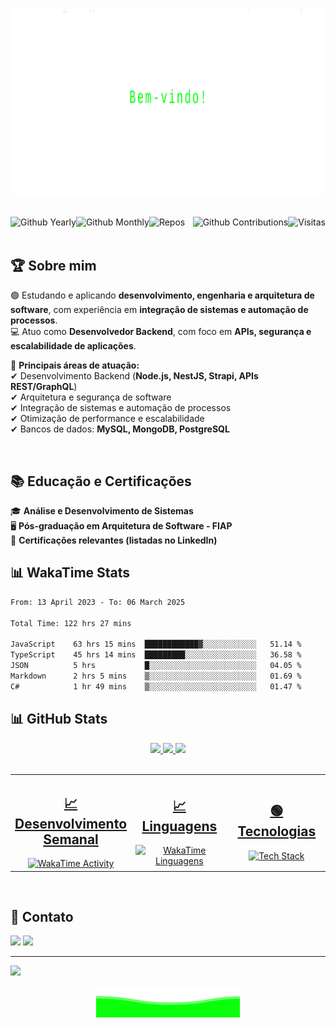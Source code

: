 <img src="https://raw.githubusercontent.com/MauricioGoulartt/MauricioGoulartt/main/assets/svg/header.svg" width="100%" height="300">

##

<img align="right" alt="Visitas" src="https://komarev.com/ghpvc/?username=MauricioGoulartt&label=Profile%20views&color=green&style=flat">
<img title="Github Yearly commits" alt="Github Yearly" align="left" src="https://badges.strrl.dev/years/MauricioGoulartt?style=flat&color=green&logo=github" />
<img title="Github Monthly commits" alt="Github Monthly" align="left" src="https://badges.strrl.dev/commits/monthly/MauricioGoulartt?style=flat&color=green" />
<img title="Github Contributions" alt="Github Contributions" align="right" src="https://badges.strrl.dev/contributions/all/MauricioGoulartt?color=green" />
<img title="Repos" alt="Repos" align="left" src="https://badges.strrl.dev/repos/MauricioGoulartt?style=flat&color=green" />

<br />
<br />

## 🏆 **Sobre mim**

🟢 Estudando e aplicando **desenvolvimento, engenharia e arquitetura de software**, com experiência em **integração de sistemas e automação de processos**.  
💻 Atuo como **Desenvolvedor Backend**, com foco em **APIs, segurança e escalabilidade de aplicações**.

📌 **Principais áreas de atuação:**  
✔ Desenvolvimento Backend (**Node.js, NestJS, Strapi, APIs REST/GraphQL**)  
✔ Arquitetura e segurança de software  
✔ Integração de sistemas e automação de processos  
✔ Otimização de performance e escalabilidade  
✔ Bancos de dados: **MySQL, MongoDB, PostgreSQL**

<br />

## 📚 **Educação e Certificações**

🎓 **Análise e Desenvolvimento de Sistemas**  
🖥️ **Pós-graduação em Arquitetura de Software - FIAP**  
📜 **Certificações relevantes (listadas no LinkedIn)**

## 📊 **WakaTime Stats**

<!--START_SECTION:waka-->

```txt
From: 13 April 2023 - To: 06 March 2025

Total Time: 122 hrs 27 mins

JavaScript    63 hrs 15 mins  ████████████▓░░░░░░░░░░░░   51.14 %
TypeScript    45 hrs 14 mins  █████████░░░░░░░░░░░░░░░░   36.58 %
JSON          5 hrs           █░░░░░░░░░░░░░░░░░░░░░░░░   04.05 %
Markdown      2 hrs 5 mins    ▒░░░░░░░░░░░░░░░░░░░░░░░░   01.69 %
C#            1 hr 49 mins    ▒░░░░░░░░░░░░░░░░░░░░░░░░   01.47 %
```

<!--END_SECTION:waka-->

## 📊 **GitHub Stats**

<div align="center">
  <a href="#">
    <img width="49.5%" src="https://github-readme-stats.vercel.app/api?username=MauricioGoulartt&show_icons=true&theme=dark&hide_border=true&bg_color=000000&title_color=00FF00&text_color=00FF00&icon_color=00FF00" />
    <img width="49.5%" src="https://github-readme-streak-stats.herokuapp.com/?user=MauricioGoulartt&theme=dark&hide_border=true&background=000000&stroke=00FF00&ring=00FF00&fire=00FF00&currStreakLabel=00FF00" />
    <img src="https://github-readme-activity-graph.vercel.app/graph?username=MauricioGoulartt&theme=react-dark&hide_border=true&bg_color=000000&color=00FF00&line=00FF00&title_color=00FF00" />
  </a>
</div>

<br />

<div align="center">
  <a href="#">

<div align="center">
  <a href="#">

  <table width="100%" border="0" cellspacing="0" cellpadding="0">
    <tr>
      <td align="center" width="33%">
        <h2>📈 Desenvolvimento Semanal</h2>
        <img width="100%" src="https://wakatime.com/share/@c692ec5a-960c-464a-801e-8bcf7a77eb55/028c548e-4590-4c81-97be-63819ce7170e.svg" alt="WakaTime Activity" />
      </td>
      <td align="center" width="33%">
        <h2>📈 Linguagens</h2>
        <img width="100%" src="https://wakatime.com/share/@c692ec5a-960c-464a-801e-8bcf7a77eb55/311fa62f-e34e-4d71-a7c5-ac4a6343e3c8.svg" alt="WakaTime Linguagens" />
      </td>
      <td align="center" width="33%">
        <h2>🟢 Tecnologias</h2>
        <img width="100%" src="https://skillicons.dev/icons?i=nodejs,nestjs,typescript,javascript,react,tailwind,azure,aws,docker,linux,graphql,postgres,mysql,mongo,expressjs,cs,dotnet,rabbitmq,postman&theme=dark" alt="Tech Stack" />
      </td>
    </tr>
  </table>

  </a>
</div>

  </a>
</div>

<br />

## 📩 **Contato**

<div>
  <a href="mailto:mauriciogoulart.1990@gmail.com"><img src="https://img.shields.io/badge/-Gmail-000000?style=for-the-badge&logo=gmail&logoColor=00FF00" target="_blank"></a>
  <a href="https://www.linkedin.com/in/mauriciogoulart/" target="_blank"><img src="https://img.shields.io/badge/-LinkedIn-000000?style=for-the-badge&logo=linkedin&logoColor=00FF00" target="_blank"></a>
</div>

---

<a href="#">
  <img src="https://readme-typing-svg.herokuapp.com?color=%22A3FF33&size=24&center=true&vCenter=true&lines=Bem-vindo+ao+meu+GitHub!;Olá!+Sou+Maurício+Goulart" />
</a>

<p align="center">
  <img href="#" src="./assets/svg/footer.svg" />
</p>
